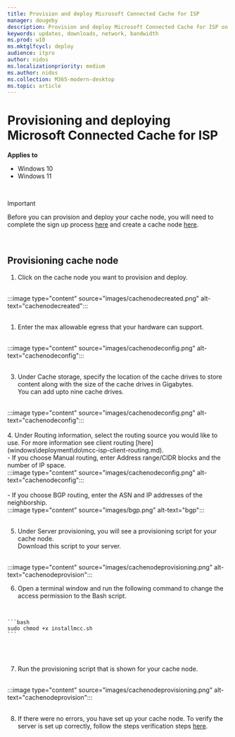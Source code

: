 ```yaml
---
title: Provision and deploy Microsoft Connected Cache for ISP
manager: dougeby
description: Provision and deploy Microsoft Connected Cache for ISP on Azure portal
keywords: updates, downloads, network, bandwidth
ms.prod: w10
ms.mktglfcycl: deploy
audience: itpro
author: nidos
ms.localizationpriority: medium
ms.author: nidos
ms.collection: M365-modern-desktop
ms.topic: article
---
```



# Provisioning and deploying Microsoft Connected Cache for ISP

**Applies to**

- Windows 10
- Windows 11

<br/>


> [!IMPORTANT]  
> Before you can provision and deploy your cache node, you will need to complete the sign up process [here](windows\deployment\do\mcc-isp-signup.md) and create a cache node [here](windows\deployment\do\mcc-isp-create.md).

<br/>

## Provisioning cache node

1. Click on the cache node you want to provision and deploy.  
<br/> 
:::image type="content" source="images/cachenodecreated.png" alt-text="cachenodecreated":::
<br/>
<br/>

1. Enter the max allowable egress that your hardware can support.  
<br/> 
:::image type="content" source="images/cachenodeconfig.png" alt-text="cachenodeconfig":::
<br/>
<br/>

3. Under Cache storage, specify the location of the cache drives to store content along with the size of the cache drives in Gigabytes.  
You can add upto nine cache drives.  
<br/>
:::image type="content" source="images/cachenodeconfig.png" alt-text="cachenodeconfig":::
<br/>
<br/>
4. Under Routing information, select the routing source you would like to use. For more information see client routing [here](windows\deployment\do\mcc-isp-client-routing.md).  
<br/>
    - If you choose Manual routing, enter Address range/CIDR blocks and the number of IP space.  
<br/>
:::image type="content" source="images/cachenodeconfig.png" alt-text="cachenodeconfig":::
<br/>
<br/>
    - If you choose BGP routing, enter the ASN and IP addresses of the neighborship.  
<br/>
:::image type="content" source="images/bgp.png" alt-text="bgp":::
<br/>
<br/>
 
5. Under Server provisioning, you will see a provisioning script for your cache node.  
Download this script to your server.
<br/>
:::image type="content" source="images/cachenodeprovisioning.png" alt-text="cachenodeprovision":::

<br/>

6. Open a terminal window and run the following command to change the access permission to the Bash script.  
<br/>

    ```bash
    sudo chmod +x installmcc.sh
    ```
<br/>
<br/>

7. Run the provisioning script that is shown for your cache node.  
<br/>
:::image type="content" source="images/cachenodeprovisioning.png" alt-text="cachenodeprovision":::
<br/>
<br/>

8. If there were no errors, you have set up your cache node. To verify the server is set up correctly, follow the steps verification steps [here](windows\deployment\do\mcc-isp-verify-cache-node.md).
